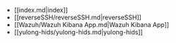 - [[index.md|index]]
- [[reverseSSH/reverseSSH.md|reverseSSH]]
- [[Wazuh/Wazuh Kibana App.md|Wazuh Kibana App]]
- [[yulong-hids/yulong-hids.md|yulong-hids]]
